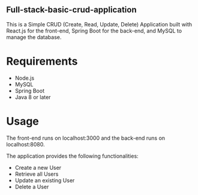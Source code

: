 ## Full-stack-basic-crud-application

This is a Simple CRUD (Create, Read, Update, Delete) Application built with React.js for the front-end, Spring Boot for the back-end, and MySQL to manage the database.

# Requirements

* Node.js
* MySQL
* Spring Boot
* Java 8 or later

# Usage

The front-end runs on localhost:3000 and the back-end runs on localhost:8080.

The application provides the following functionalities:

* Create a new User
* Retrieve all Users
* Update an existing User
* Delete a User
